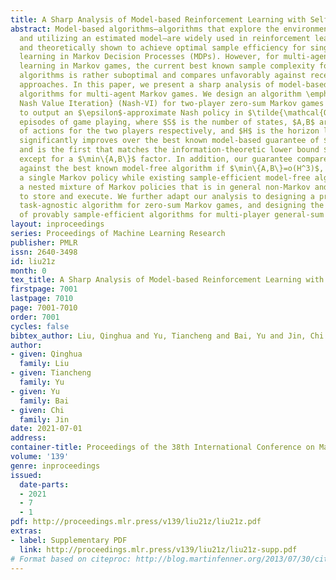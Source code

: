 ```yaml
---
title: A Sharp Analysis of Model-based Reinforcement Learning with Self-Play
abstract: Model-based algorithms—algorithms that explore the environment through building
  and utilizing an estimated model—are widely used in reinforcement learning practice
  and theoretically shown to achieve optimal sample efficiency for single-agent reinforcement
  learning in Markov Decision Processes (MDPs). However, for multi-agent reinforcement
  learning in Markov games, the current best known sample complexity for model-based
  algorithms is rather suboptimal and compares unfavorably against recent model-free
  approaches. In this paper, we present a sharp analysis of model-based self-play
  algorithms for multi-agent Markov games. We design an algorithm \emph{Optimistic
  Nash Value Iteration} (Nash-VI) for two-player zero-sum Markov games that is able
  to output an $\epsilon$-approximate Nash policy in $\tilde{\mathcal{O}}(H^3SAB/\epsilon^2)$
  episodes of game playing, where $S$ is the number of states, $A,B$ are the number
  of actions for the two players respectively, and $H$ is the horizon length. This
  significantly improves over the best known model-based guarantee of $\tilde{\mathcal{O}}(H^4S^2AB/\epsilon^2)$,
  and is the first that matches the information-theoretic lower bound $\Omega(H^3S(A+B)/\epsilon^2)$
  except for a $\min\{A,B\}$ factor. In addition, our guarantee compares favorably
  against the best known model-free algorithm if $\min\{A,B\}=o(H^3)$, and outputs
  a single Markov policy while existing sample-efficient model-free algorithms output
  a nested mixture of Markov policies that is in general non-Markov and rather inconvenient
  to store and execute. We further adapt our analysis to designing a provably efficient
  task-agnostic algorithm for zero-sum Markov games, and designing the first line
  of provably sample-efficient algorithms for multi-player general-sum Markov games.
layout: inproceedings
series: Proceedings of Machine Learning Research
publisher: PMLR
issn: 2640-3498
id: liu21z
month: 0
tex_title: A Sharp Analysis of Model-based Reinforcement Learning with Self-Play
firstpage: 7001
lastpage: 7010
page: 7001-7010
order: 7001
cycles: false
bibtex_author: Liu, Qinghua and Yu, Tiancheng and Bai, Yu and Jin, Chi
author:
- given: Qinghua
  family: Liu
- given: Tiancheng
  family: Yu
- given: Yu
  family: Bai
- given: Chi
  family: Jin
date: 2021-07-01
address:
container-title: Proceedings of the 38th International Conference on Machine Learning
volume: '139'
genre: inproceedings
issued:
  date-parts:
  - 2021
  - 7
  - 1
pdf: http://proceedings.mlr.press/v139/liu21z/liu21z.pdf
extras:
- label: Supplementary PDF
  link: http://proceedings.mlr.press/v139/liu21z/liu21z-supp.pdf
# Format based on citeproc: http://blog.martinfenner.org/2013/07/30/citeproc-yaml-for-bibliographies/
---
```

